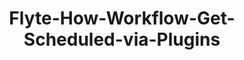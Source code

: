 ---
layout: single
title: Flyte-How-Workflow-Get-Scheduled-via-Plugins
tags:
- distributed system
- open source
- job scheduler
toc: true
published: false
---